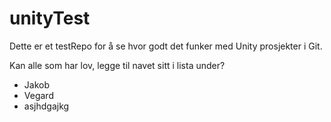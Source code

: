 # unityTest
Dette er et testRepo for å se hvor godt det funker med Unity prosjekter i Git.

Kan alle som har lov, legge til navet sitt i lista under?
- Jakob
- Vegard
- asjhdgajkg
